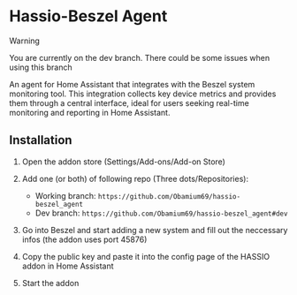# Hassio-Beszel Agent

> [!WARNING]  
> You are currently on the dev branch. There could be some issues when using this branch

An agent for Home Assistant that integrates with the Beszel system monitoring tool. This integration collects key device metrics and provides them through a central interface, ideal for users seeking real-time monitoring and reporting in Home Assistant.

## Installation

1. Open the addon store (Settings/Add-ons/Add-on Store)

2. Add one (or both) of following repo (Three dots/Repositories):
    - Working branch: ```https://github.com/Obamium69/hassio-beszel_agent```
    - Dev branch: ```https://github.com/Obamium69/hassio-beszel_agent#dev```

3. Go into Beszel and start adding a new system and fill out the neccessary infos (the addon uses port 45876)
4. Copy the public key and paste it into the config page of the HASSIO addon in Home Assistant
5. Start the addon